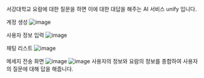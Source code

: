 서강대학교 요람에 대한 질문을 하면 이에 대한 대답을 해주는 AI 서비스 unify 입니다.

계정 생성
![image](https://github.com/user-attachments/assets/624b392d-ef25-4190-b84d-0833e5cb9926)

사용자 정보 입력
![image](https://github.com/user-attachments/assets/f8e8eda6-93c2-405d-8939-05f15a2bafbf)

채팅 리스트
![image](https://github.com/user-attachments/assets/2e935345-608b-4e59-a80d-65755b7e1734)

메세지 전송 화면
![image](https://github.com/user-attachments/assets/7a3b862f-3c2b-4b96-a8d0-7b003dca1524)
![image](https://github.com/user-attachments/assets/56f1b410-31c7-47cf-b188-6dab3bad836d)
사용자의 정보와 요람의 정보를 종합하여 사용자의 질문에 대해 답을 해줍니다.


